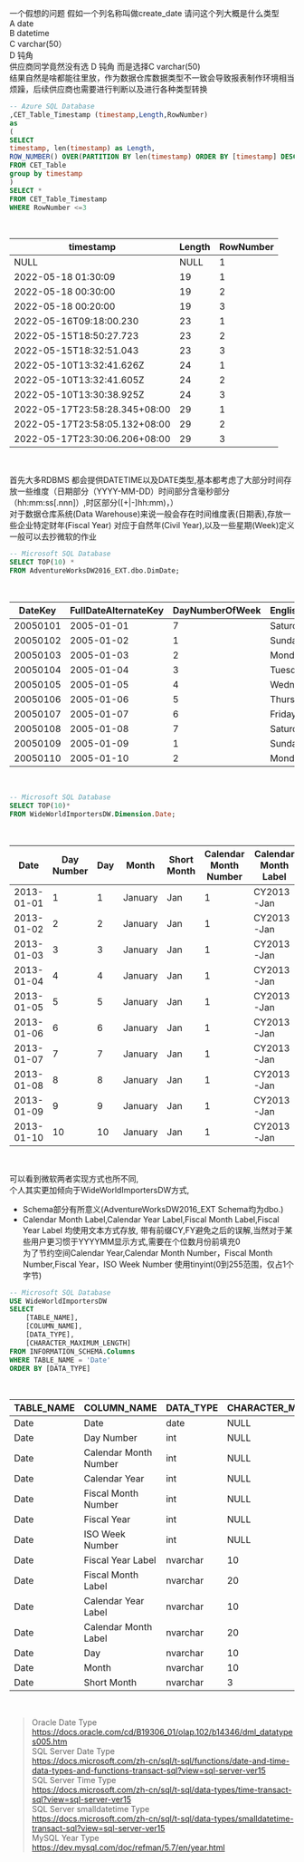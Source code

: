 一个假想的问题
假如一个列名称叫做create_date 请问这个列大概是什么类型<BR>
A date <BR>
B datetime<BR> 
C varchar(50）<BR>
D 钝角  <BR>
供应商同学竟然没有选 D 钝角 而是选择C varchar(50)<BR>
结果自然是啥都能往里放，作为数据仓库数据类型不一致会导致报表制作环境相当烦躁，后续供应商也需要进行判断以及进行各种类型转换
<BR>

```SQL
-- Azure SQL Database 
,CET_Table_Timestamp (timestamp,Length,RowNumber)
as 
(
SELECT 
timestamp, len(timestamp) as Length,
ROW_NUMBER() OVER(PARTITION BY len(timestamp) ORDER BY [timestamp] DESC) AS RowNumber
FROM CET_Table
group by timestamp
)
SELECT *
FROM CET_Table_Timestamp
WHERE RowNumber <=3
```
 <BR>  

| timestamp                     | Length | RowNumber |
| ----------------------------- | ------ | --------- |
| NULL                          | NULL   | 1         |
| 2022-05-18 01:30:09           | 19     | 1         |
| 2022-05-18 00:30:00           | 19     | 2         |
| 2022-05-18 00:20:00           | 19     | 3         |
| 2022-05-16T09:18:00.230       | 23     | 1         |
| 2022-05-15T18:50:27.723       | 23     | 2         |
| 2022-05-15T18:32:51.043       | 23     | 3         |
| 2022-05-10T13:32:41.626Z      | 24     | 1         |
| 2022-05-10T13:32:41.605Z      | 24     | 2         |
| 2022-05-10T13:30:38.925Z      | 24     | 3         |
| 2022-05-17T23:58:28.345+08:00 | 29     | 1         |
| 2022-05-17T23:58:05.132+08:00 | 29     | 2         |
| 2022-05-17T23:30:06.206+08:00 | 29     | 3         |

<BR>

首先大多RDBMS 都会提供DATETIME以及DATE类型,基本都考虑了大部分时间存放一些维度（日期部分（YYYY-MM-DD）时间部分含毫秒部分（hh:mm:ss[.nnn]）,时区部分([+|-]hh:mm)，）<BR>
对于数据仓库系统(Data Warehouse)来说一般会存在时间维度表(日期表),存放一些企业特定财年(Fiscal Year) 对应于自然年(Civil Year),以及一些星期(Week)定义<BR>
一般可以去抄微软的作业<BR>

```SQL
-- Microsoft SQL Database 
SELECT TOP(10) *
FROM AdventureWorksDW2016_EXT.dbo.DimDate;
```
<BR>

| DateKey  | FullDateAlternateKey | DayNumberOfWeek | EnglishDayNameOfWeek | SpanishDayNameOfWeek | FrenchDayNameOfWeek | DayNumberOfMonth | DayNumberOfYear | WeekNumberOfYear | EnglishMonthName | SpanishMonthName | FrenchMonthName | MonthNumberOfYear | CalendarQuarter | CalendarYear | CalendarSemester | FiscalQuarter | FiscalYear | FiscalSemester |
| -------- | -------------------- | --------------- | -------------------- | -------------------- | ------------------- | ---------------- | --------------- | ---------------- | ---------------- | ---------------- | --------------- | ----------------- | --------------- | ------------ | ---------------- | ------------- | ---------- | -------------- |
| 20050101 | 2005-01-01           | 7               | Saturday             | Sábado               | Samedi              | 1                | 1               | 1                | January          | Enero            | Janvier         | 1                 | 1               | 2005         | 1                | 3             | 2005       | 2              |
| 20050102 | 2005-01-02           | 1               | Sunday               | Domingo              | Dimanche            | 2                | 2               | 2                | January          | Enero            | Janvier         | 1                 | 1               | 2005         | 1                | 3             | 2005       | 2              |
| 20050103 | 2005-01-03           | 2               | Monday               | Lunes                | Lundi               | 3                | 3               | 2                | January          | Enero            | Janvier         | 1                 | 1               | 2005         | 1                | 3             | 2005       | 2              |
| 20050104 | 2005-01-04           | 3               | Tuesday              | Martes               | Mardi               | 4                | 4               | 2                | January          | Enero            | Janvier         | 1                 | 1               | 2005         | 1                | 3             | 2005       | 2              |
| 20050105 | 2005-01-05           | 4               | Wednesday            | Miércoles            | Mercredi            | 5                | 5               | 2                | January          | Enero            | Janvier         | 1                 | 1               | 2005         | 1                | 3             | 2005       | 2              |
| 20050106 | 2005-01-06           | 5               | Thursday             | Jueves               | Jeudi               | 6                | 6               | 2                | January          | Enero            | Janvier         | 1                 | 1               | 2005         | 1                | 3             | 2005       | 2              |
| 20050107 | 2005-01-07           | 6               | Friday               | Viernes              | Vendredi            | 7                | 7               | 2                | January          | Enero            | Janvier         | 1                 | 1               | 2005         | 1                | 3             | 2005       | 2              |
| 20050108 | 2005-01-08           | 7               | Saturday             | Sábado               | Samedi              | 8                | 8               | 2                | January          | Enero            | Janvier         | 1                 | 1               | 2005         | 1                | 3             | 2005       | 2              |
| 20050109 | 2005-01-09           | 1               | Sunday               | Domingo              | Dimanche            | 9                | 9               | 3                | January          | Enero            | Janvier         | 1                 | 1               | 2005         | 1                | 3             | 2005       | 2              |
| 20050110 | 2005-01-10           | 2               | Monday               | Lunes                | Lundi               | 10               | 10              | 3                | January          | Enero            | Janvier         | 1                 | 1               | 2005         | 1                | 3             | 2005       | 2              |

<BR>

```SQL
-- Microsoft SQL Database 
SELECT TOP(10)* 
FROM WideWorldImportersDW.Dimension.Date;
```
<BR>

| Date       | Day Number | Day | Month   | Short Month | Calendar Month Number | Calendar Month Label | Calendar Year | Calendar Year Label | Fiscal Month Number | Fiscal Month Label | Fiscal Year | Fiscal Year Label | ISO Week Number |
| ---------- | ---------- | --- | ------- | ----------- | --------------------- | -------------------- | ------------- | ------------------- | ------------------- | ------------------ | ----------- | ----------------- | --------------- |
| 2013-01-01 | 1          | 1   | January | Jan         | 1                     | CY2013-Jan           | 2013          | CY2013              | 3                   | FY2013-Jan         | 2013        | FY2013            | 1               |
| 2013-01-02 | 2          | 2   | January | Jan         | 1                     | CY2013-Jan           | 2013          | CY2013              | 3                   | FY2013-Jan         | 2013        | FY2013            | 1               |
| 2013-01-03 | 3          | 3   | January | Jan         | 1                     | CY2013-Jan           | 2013          | CY2013              | 3                   | FY2013-Jan         | 2013        | FY2013            | 1               |
| 2013-01-04 | 4          | 4   | January | Jan         | 1                     | CY2013-Jan           | 2013          | CY2013              | 3                   | FY2013-Jan         | 2013        | FY2013            | 1               |
| 2013-01-05 | 5          | 5   | January | Jan         | 1                     | CY2013-Jan           | 2013          | CY2013              | 3                   | FY2013-Jan         | 2013        | FY2013            | 1               |
| 2013-01-06 | 6          | 6   | January | Jan         | 1                     | CY2013-Jan           | 2013          | CY2013              | 3                   | FY2013-Jan         | 2013        | FY2013            | 1               |
| 2013-01-07 | 7          | 7   | January | Jan         | 1                     | CY2013-Jan           | 2013          | CY2013              | 3                   | FY2013-Jan         | 2013        | FY2013            | 2               |
| 2013-01-08 | 8          | 8   | January | Jan         | 1                     | CY2013-Jan           | 2013          | CY2013              | 3                   | FY2013-Jan         | 2013        | FY2013            | 2               |
| 2013-01-09 | 9          | 9   | January | Jan         | 1                     | CY2013-Jan           | 2013          | CY2013              | 3                   | FY2013-Jan         | 2013        | FY2013            | 2               |
| 2013-01-10 | 10         | 10  | January | Jan         | 1                     | CY2013-Jan           | 2013          | CY2013              | 3                   | FY2013-Jan         | 2013        | FY2013            | 2               |
<BR>

可以看到微软两者实现方式也所不同,<BR>
个人其实更加倾向于WideWorldImportersDW方式,<BR>
 - Schema部分有所意义(AdventureWorksDW2016_EXT Schema均为dbo.)<BR>
 - Calendar Month Label,Calendar Year Label,Fiscal Month Label,Fiscal Year Label 均使用文本方式存放,
    带有前缀CY,FY避免之后的误解,当然对于某些用户更习惯于YYYYMM显示方式,需要在个位数月份前填充0<BR>
    为了节约空间Calendar Year,Calendar Month Number，Fiscal Month Number,Fiscal Year，ISO Week Number 使用tinyint(0到255范围，仅占1个字节)

```SQL
-- Microsoft SQL Database 
USE WideWorldImportersDW
SELECT
    [TABLE_NAME],
    [COLUMN_NAME],
    [DATA_TYPE],
    [CHARACTER_MAXIMUM_LENGTH]
FROM INFORMATION_SCHEMA.Columns
WHERE TABLE_NAME = 'Date'
ORDER BY [DATA_TYPE]
```
<BR>

| TABLE_NAME | COLUMN_NAME           | DATA_TYPE | CHARACTER_MAXIMUM_LENGTH |
| ---------- | --------------------- | --------- | ------------------------ |
| Date       | Date                  | date      | NULL                     |
| Date       | Day Number            | int       | NULL                     |
| Date       | Calendar Month Number | int       | NULL                     |
| Date       | Calendar Year         | int       | NULL                     |
| Date       | Fiscal Month Number   | int       | NULL                     |
| Date       | Fiscal Year           | int       | NULL                     |
| Date       | ISO Week Number       | int       | NULL                     |
| Date       | Fiscal Year Label     | nvarchar  | 10                       |
| Date       | Fiscal Month Label    | nvarchar  | 20                       |
| Date       | Calendar Year Label   | nvarchar  | 10                       |
| Date       | Calendar Month Label  | nvarchar  | 20                       |
| Date       | Day                   | nvarchar  | 10                       |
| Date       | Month                 | nvarchar  | 10                       |
| Date       | Short Month           | nvarchar  | 3                        |

<BR>

>Oracle Date Type<br>
>https://docs.oracle.com/cd/B19306_01/olap.102/b14346/dml_datatypes005.htm<br>
>SQL Server Date Type<br>
>https://docs.microsoft.com/zh-cn/sql/t-sql/functions/date-and-time-data-types-and-functions-transact-sql?view=sql-server-ver15<br>
>SQL Server Time Type<br>
>https://docs.microsoft.com/zh-cn/sql/t-sql/data-types/time-transact-sql?view=sql-server-ver15<br>
>SQL Server smalldatetime Type<br>
>https://docs.microsoft.com/zh-cn/sql/t-sql/data-types/smalldatetime-transact-sql?view=sql-server-ver15<br>
>MySQL Year Type<br>
>https://dev.mysql.com/doc/refman/5.7/en/year.html<br>

